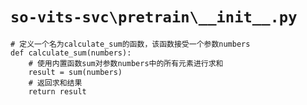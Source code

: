 # `so-vits-svc\pretrain\__init__.py`

```
# 定义一个名为calculate_sum的函数，该函数接受一个参数numbers
def calculate_sum(numbers):
    # 使用内置函数sum对参数numbers中的所有元素进行求和
    result = sum(numbers)
    # 返回求和结果
    return result
```